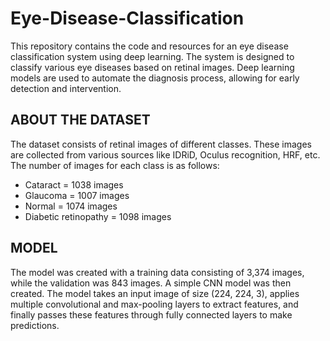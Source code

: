# Eye-Disease-Classification

This repository contains the code and resources for an eye disease classification system using deep learning. The system is designed to classify various eye diseases based on retinal images. Deep learning models are used to automate the diagnosis process, allowing for early detection and intervention.

## ABOUT THE DATASET
The dataset consists of retinal images of different classes. These images are collected from various sources like IDRiD, Oculus recognition, HRF, etc. The number of images for each class is as follows:

- Cataract = 1038 images
- Glaucoma = 1007 images
- Normal = 1074 images
- Diabetic retinopathy = 1098 images

## MODEL 
The model was created with a training data consisting of 3,374 images, while the validation was 843 images. A simple CNN model was then created. The model takes an input image of size (224, 224, 3), applies multiple convolutional and max-pooling layers to extract features, and finally passes these features through fully connected layers to make predictions.

